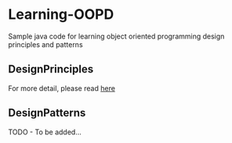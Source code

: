 Learning-OOPD
=============

Sample java code for learning object oriented programming design principles and patterns


DesignPrinciples
-----------------

For more detail, please read [here](http://tirthalpatel.blogspot.in/2014/01/oop-design-fundamentals-and-principles.html)


DesignPatterns
--------------

TODO - To be added...